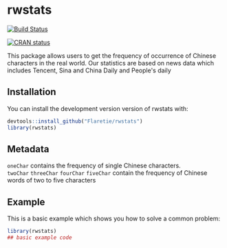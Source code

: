 
# rwstats

<!-- badges: start -->
[![Build Status](https://travis-ci.org/Flaretie/rwstats.svg?branch=master)](https://travis-ci.org/Flaretie/rwstats)

[![CRAN status](https://www.r-pkg.org/badges/version/rwstats)](https://cran.r-project.org/package=rwstats)
<!-- badges: end -->

This package allows users to get the frequency of occurrence of Chinese characters in the real world.
Our statistics are based on news data which includes Tencent, Sina and China Daily and People's daily


## Installation

You can install the development version version of rwstats with:

``` r
devtools::install_github("Flaretie/rwstats")
library(rwstats)
```

## Metadata
`oneChar` contains the frequency of single Chinese characters.  
`twoChar` `threeChar` `fourChar` `fiveChar` contain the frequency of Chinese words of two to five characters

## Example

This is a basic example which shows you how to solve a common problem:

``` r
library(rwstats)
## basic example code
```

